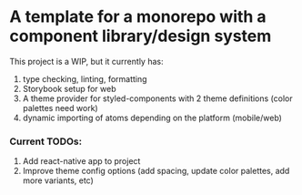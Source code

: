 # A template for a monorepo with a component library/design system

This project is a WIP, but it currently has:

1. type checking, linting, formatting
2. Storybook setup for web
3. A theme provider for styled-components with 2 theme definitions (color palettes need work)
4. dynamic importing of atoms depending on the platform (mobile/web)

### Current TODOs:

1. Add react-native app to project
2. Improve theme config options (add spacing, update color palettes, add more variants, etc)
